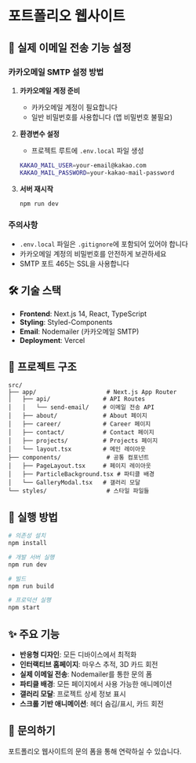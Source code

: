 # 포트폴리오 웹사이트

## 🚀 **실제 이메일 전송 기능 설정**

### **카카오메일 SMTP 설정 방법**

1. **카카오메일 계정 준비**
   - 카카오메일 계정이 필요합니다
   - 일반 비밀번호를 사용합니다 (앱 비밀번호 불필요)

2. **환경변수 설정**
   - 프로젝트 루트에 `.env.local` 파일 생성
   ```bash
   KAKAO_MAIL_USER=your-email@kakao.com
   KAKAO_MAIL_PASSWORD=your-kakao-mail-password
   ```

4. **서버 재시작**
   ```bash
   npm run dev
   ```

### **주의사항**
- `.env.local` 파일은 `.gitignore`에 포함되어 있어야 합니다
- 카카오메일 계정의 비밀번호를 안전하게 보관하세요
- SMTP 포트 465는 SSL을 사용합니다

## 🛠️ **기술 스택**

- **Frontend**: Next.js 14, React, TypeScript
- **Styling**: Styled-Components
- **Email**: Nodemailer (카카오메일 SMTP)
- **Deployment**: Vercel

## 📁 **프로젝트 구조**

```
src/
├── app/                    # Next.js App Router
│   ├── api/               # API Routes
│   │   └── send-email/    # 이메일 전송 API
│   ├── about/             # About 페이지
│   ├── career/            # Career 페이지
│   ├── contact/           # Contact 페이지
│   ├── projects/          # Projects 페이지
│   └── layout.tsx         # 메인 레이아웃
├── components/             # 공통 컴포넌트
│   ├── PageLayout.tsx     # 페이지 레이아웃
│   ├── ParticleBackground.tsx # 파티클 배경
│   └── GalleryModal.tsx   # 갤러리 모달
└── styles/                 # 스타일 파일들
```

## 🚀 **실행 방법**

```bash
# 의존성 설치
npm install

# 개발 서버 실행
npm run dev

# 빌드
npm run build

# 프로덕션 실행
npm start
```

## ✨ **주요 기능**

- **반응형 디자인**: 모든 디바이스에서 최적화
- **인터랙티브 홈페이지**: 마우스 추적, 3D 카드 회전
- **실제 이메일 전송**: Nodemailer를 통한 문의 폼
- **파티클 배경**: 모든 페이지에서 사용 가능한 애니메이션
- **갤러리 모달**: 프로젝트 상세 정보 표시
- **스크롤 기반 애니메이션**: 헤더 숨김/표시, 카드 회전

## 📧 **문의하기**

포트폴리오 웹사이트의 문의 폼을 통해 연락하실 수 있습니다.
